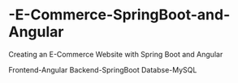 # -E-Commerce-SpringBoot-and-Angular
Creating an E-Commerce Website with Spring Boot and Angular

Frontend-Angular
Backend-SpringBoot
Databse-MySQL
